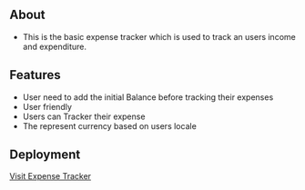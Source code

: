 ## About
* This is the basic expense tracker which is used to track an users income and expenditure.
## Features
* User need to add the initial Balance before tracking their expenses
* User friendly
* Users can Tracker their expense
* The represent currency based on users locale
## Deployment
[Visit Expense Tracker](https://react-expense-tracker-ashy.vercel.app/)